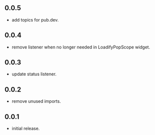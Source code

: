 ## 0.0.5

- add topics for pub.dev.

## 0.0.4

- remove listener when no longer needed in LoadifyPopScope widget.

## 0.0.3

- update status listener.

## 0.0.2

- remove unused imports.

## 0.0.1

- initial release.
